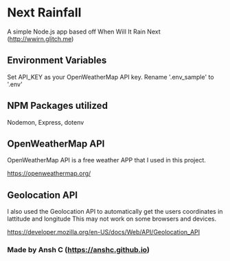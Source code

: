 # Next Rainfall
A simple Node.js app based off When Will It Rain Next (http://wwirn.glitch.me)

## Environment Variables
Set API_KEY as your OpenWeatherMap API key.
Rename '.env_sample' to '.env' 

## NPM Packages utilized
Nodemon,
Express,
dotenv

## OpenWeatherMap API
OpenWeatherMap API is a free weather APP that I used in this project.

https://openweathermap.org/

## Geolocation API
I also used the Geolocation API to automatically get the users coordinates in lattitude and longitude
This may not work on some browsers and devices.

https://developer.mozilla.org/en-US/docs/Web/API/Geolocation_API 

### Made by Ansh C (https://anshc.github.io)
